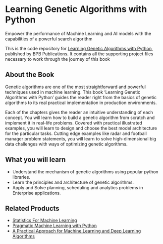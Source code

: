 # Learning Genetic Algorithms with Python

Empower the performance of Machine Learning and AI models with the capabilities of a powerful search algorithm

This is the code repository for [Learning Genetic Algorithms with Python](https://bpbonline.com/products/learning-genetic-algorithms-with-python?_pos=1&_sid=c564bae32&_ss=r), published by BPB Publications. It contains all the supporting project files necessary to work through the journey of this book

## About the Book
Genetic algorithms are one of the most straightforward and powerful techniques used in machine learning. This book ‘Learning Genetic Algorithms with Python’ guides the reader right from the basics of genetic algorithms to its real practical implementation in production environments. 

Each of the chapters gives the reader an intuitive understanding of each concept. You will learn how to build a genetic algorithm from scratch and implement it in real-life problems. Covered with practical illustrated examples, you will learn to design and choose the best model architecture for the particular tasks. Cutting edge examples like radar and football manager problem statements, you will learn to solve high-dimensional big data challenges with ways of optimizing genetic algorithms.

## What you will learn
* Understand the mechanism of genetic algorithms using popular python libraries.
* Learn the principles and architecture of genetic algorithms.
* Apply and Solve planning, scheduling and analytics problems in Enterprise applications.

## Related Products
* [Statistics For Machine Learning](https://bpbonline.com/products/statistics-for-machine-learning?_pos=1&_sid=5be06470c&_ss=r)
* [Pragmatic Machine Learning with Python](https://bpbonline.com/products/machine-learning-python-book-ebook?_pos=1&_sid=c7c24aa39&_ss=r)
* [A Practical Approach for Machine Learning and Deep Learning Algorithms](https://bpbonline.com/products/machine-learning-and-deep-learning-algorithms-book-ebook?_pos=1&_sid=b1d05106f&_ss=r)
